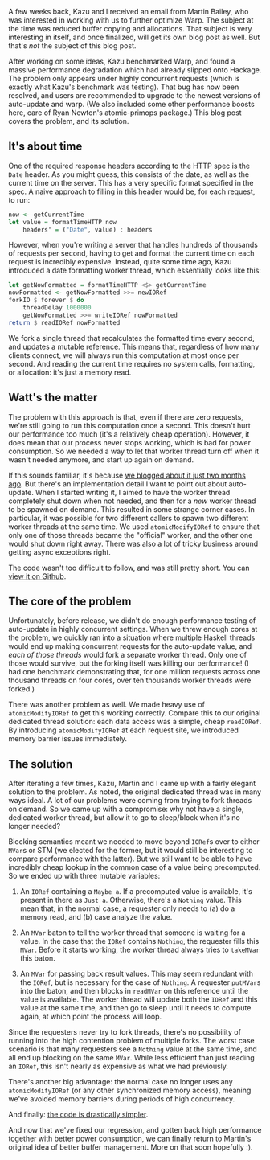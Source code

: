 A few weeks back, Kazu and I received an email from Martin Bailey, who was
interested in working with us to further optimize Warp. The subject at the
time was reduced buffer copying and allocations. That subject is very
interesting in itself, and once finalized, will get its own blog post as well. But
that's *not* the subject of this blog post.

After working on some ideas, Kazu benchmarked Warp, and found a massive
performance degradation which had already slipped onto Hackage. The problem
only appears under highly concurrent requests (which is exactly what Kazu's
benchmark was testing). That bug has now been resolved, and users are
recommended to upgrade to the newest versions of auto-update and warp. (We also
included some other performance boosts here, care of Ryan Newton's
atomic-primops package.) This blog post covers the problem, and its solution.

## It's about time

One of the required response headers according to the HTTP spec is the `Date`
header. As you might guess, this consists of the date, as well as the current
time on the server. This has a very specific format specified in the spec. A
naive approach to filling in this header would be, for each request, to run:

```haskell
now <- getCurrentTime
let value = formatTimeHTTP now
    headers' = ("Date", value) : headers
```

However, when you're writing a server that handles hundreds of thousands of
requests per second, having to get and format the current time on each request
is incredibly expensive. Instead, quite some time ago, Kazu introduced a date
formatting worker thread, which essentially looks like this:

```haskell
let getNowFormatted = formatTimeHTTP <$> getCurrentTime
nowFormatted <- getNowFormatted >>= newIORef
forkIO $ forever $ do
    threadDelay 1000000
    getNowFormatted >>= writeIORef nowFormatted
return $ readIORef nowFormatted
```

We fork a single thread that recalculates the formatted time every second,
and updates a mutable reference.  This means that, regardless of how many
clients connect, we will always run this computation at most once per second.
And reading the current time requires no system calls, formatting, or
allocation: it's just a memory read.

## Watt's the matter

The problem with this approach is that, even if there are zero requests, we're
still going to run this computation once a second. This doesn't hurt our
performance too much (it's a relatively cheap operation). However, it does mean
that our process never stops working, which is bad for power consumption. So
we needed a way to let that worker thread turn off when it wasn't needed
anymore, and start up again on demand.

If this sounds familiar, it's because [we blogged about it just two months
ago](http://www.yesodweb.com/blog/2014/08/announcing-auto-update). But there's
an implementation detail I want to point out about auto-update. When I started
writing it, I aimed to have the worker thread completely shut down when not
needed, and then for a *new* worker thread to be spawned on demand. This
resulted in some strange corner cases. In particular, it was possible for two
different callers to spawn two different worker threads at the same time. We
used `atomicModifyIORef` to ensure that only one of those threads became the
"official" worker, and the other one would shut down right away. There was also
a lot of tricky business around getting async exceptions right.

The code wasn't too difficult to follow, and was still pretty short. You can
[view it on
Github](https://github.com/yesodweb/wai/blob/auto-update/0.1.1.3/auto-update/Control/AutoUpdate.hs).

## The core of the problem

Unfortunately, before release, we didn't do enough performance testing of
auto-update in highly concurrent settings. When we threw enough cores at the
problem, we quickly ran into a situation where multiple Haskell threads would
end up making concurrent requests for the auto-update value, and *each of those
threads* would fork a separate worker thread. Only one of those would survive,
but the forking itself was killing our performance! (I had one benchmark
demonstrating that, for one million requests across one thousand threads on
four cores, over ten thousands worker threads were forked.)

There was another problem as well. We made heavy use of `atomicModifyIORef` to
get this working correctly. Compare this to our original dedicated thread
solution: each data access was a simple, cheap `readIORef`. By introducing
`atomicModifyIORef` at each request site, we introduced memory barrier issues
immediately.

## The solution

After iterating a few times, Kazu, Martin and I came up with a fairly elegant
solution to the problem. As noted, the original dedicated thread was in many
ways ideal. A lot of our problems were coming from trying to fork threads on
demand. So we came up with a compromise: why not have a single, dedicated
worker thread, but allow it to go to sleep/block when it's no longer needed?

Blocking semantics meant we needed to move beyond `IORef`s over to either
`MVar`s or STM (we elected for the former, but it would still be interesting to
compare performance with the latter). But we still want to be able to have
incredibly cheap lookup in the common case of a value being precomputed. So we
ended up with three mutable variables:

1. An `IORef` containing a `Maybe a`. If a precomputed value is available, it's
   present in there as `Just a`. Otherwise, there's a `Nothing` value. This
   mean that, in the normal case, a requester only needs to (a) do a memory read,
   and (b) case analyze the value.

2. An `MVar` baton to tell the worker thread that someone is waiting for a
   value. In the case that the `IORef` contains `Nothing`, the requester fills
   this `MVar`. Before it starts working, the worker thread always tries to
   `takeMVar` this baton.

3. An `MVar` for passing back result values. This may seem redundant with the
   `IORef`, but is necessary for the case of `Nothing`. A requester `putMVar`s
   into the baton, and then blocks in `readMVar` on this reference until the value
   is available. The worker thread will update both the `IORef` and this value at
   the same time, and then go to sleep until it needs to compute again, at which
   point the process will loop.

Since the requesters never try to fork threads, there's no possibility of
running into the high contention problem of multiple forks. The worst case
scenario is that many requesters see a `Nothing` value at the same time, and
all end up blocking on the same `MVar`. While less efficient than just reading
an `IORef`, this isn't nearly as expensive as what we had previously.

There's another big advantage: the normal case no longer uses any
`atomicModifyIORef` (or any other synchronized memory access), meaning we've
avoided memory barriers during periods of high concurrency.

And finally: [the code is drastically
simpler](https://github.com/yesodweb/wai/blob/auto-update/0.1.1.4/auto-update/Control/AutoUpdate.hs).

And now that we've fixed our regression, and gotten back high performance
together with better power consumption, we can finally return to Martin's
original idea of better buffer management. More on that soon hopefully :).
